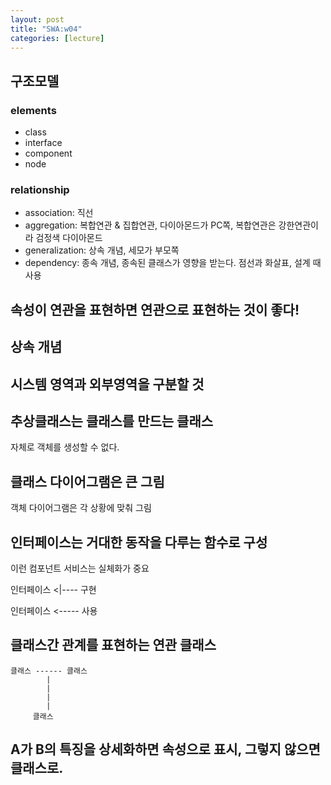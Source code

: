 ```yaml
---
layout: post
title: "SWA:w04"
categories: [lecture]
---
```


## 구조모델

### elements

- class
- interface
- component
- node

### relationship

- association: 직선
- aggregation: 복합연관 & 집합연관, 다이아몬드가 PC쪽, 복합연관은 강한연관이라 검정색 다이아몬드
- generalization: 상속 개념, 세모가 부모쪽
- dependency: 종속 개념, 종속된 클래스가 영향을 받는다. 점선과 화살표, 설계 때 사용

## 속성이 연관을 표현하면 연관으로 표현하는 것이 좋다!

## 상속 개념

## 시스템 영역과 외부영역을 구분할 것

## 추상클래스는 클래스를 만드는 클래스

자체로 객체를 생성할 수 없다.

## 클래스 다이어그램은 큰 그림

객체 다이어그램은 각 상황에 맞춰 그림

## 인터페이스는 거대한 동작을 다루는 함수로 구성

이런 컴포넌트 서비스는 실체화가 중요

인터페이스 <|---- 구현

인터페이스 <----- 사용

## 클래스간 관계를 표현하는 연관 클래스

```
클래스 ------ 클래스
        |
        |
        |
        |
     클래스
```

## A가 B의 특징을 상세화하면 속성으로 표시, 그렇지 않으면 클래스로.